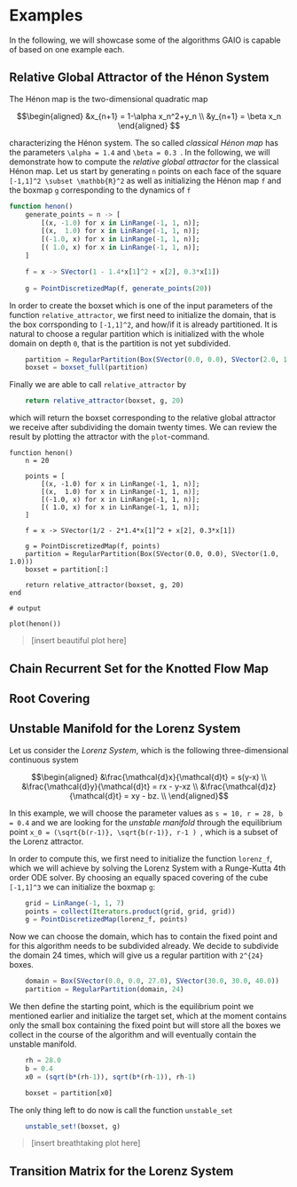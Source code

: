 # Examples
In the following, we will showcase some of the algorithms GAIO is capable of based on one example each.


## Relative Global Attractor of the Hénon System 
The Hénon map is the two-dimensional quadratic map 
```math 
\begin{aligned} 
&x_{n+1} = 1-\alpha x_n^2+y_n \\
&y_{n+1} = \beta x_n 
\end{aligned} 
```

characterizing the Hénon system. The so called *classical Hénon map* has the parameters ``\alpha = 1.4`` and ``\beta = 0.3 ``. 
In the following, we will demonstrate how to compute the *relative global attractor* for the classical Hénon map.
Let us start by generating ``n`` points on each face of the square ``[-1,1]^2 \subset \mathbb{R}^2`` as well as initializing the Hénon map ``f`` and the boxmap `g` corresponding to the dynamics of ``f``
```julia
function henon()
    generate_points = n -> [
        [(x, -1.0) for x in LinRange(-1, 1, n)];
        [(x,  1.0) for x in LinRange(-1, 1, n)];
        [(-1.0, x) for x in LinRange(-1, 1, n)];
        [( 1.0, x) for x in LinRange(-1, 1, n)];
    ]

    f = x -> SVector(1 - 1.4*x[1]^2 + x[2], 0.3*x[1])
       
    g = PointDiscretizedMap(f, generate_points(20))
```
    
In order to create the boxset which is one of the input parameters of the function `relative_attractor`, we first need to initialize the domain, that is the box corrsponding to ``[-1,1]^2``, and how/if it is already partitioned. It is natural to choose a regular partition which is initialized with the whole domain on depth ``0``, that is the partition is not yet subdivided.
```julia
    partition = RegularPartition(Box(SVector(0.0, 0.0), SVector(2.0, 1.0)))
    boxset = boxset_full(partition)
```
Finally we are able to call `relative_attractor` by
```julia
    return relative_attractor(boxset, g, 20)
```
which will return the boxset corresponding to the relative global attractor we receive after subdividing the domain twenty times. We can review the result by plotting the attractor with the `plot`-command.

```jldoctest
function henon()
    n = 20

    points = [
        [(x, -1.0) for x in LinRange(-1, 1, n)];
        [(x,  1.0) for x in LinRange(-1, 1, n)];
        [(-1.0, x) for x in LinRange(-1, 1, n)];
        [( 1.0, x) for x in LinRange(-1, 1, n)];
    ]

    f = x -> SVector(1/2 - 2*1.4*x[1]^2 + x[2], 0.3*x[1])

    g = PointDiscretizedMap(f, points)
    partition = RegularPartition(Box(SVector(0.0, 0.0), SVector(1.0, 1.0)))
    boxset = partition[:]

    return relative_attractor(boxset, g, 20)
end

# output

plot(henon())
```
> [insert beautiful plot here]

## Chain Recurrent Set for the Knotted Flow Map
## Root Covering
## Unstable Manifold for the Lorenz System
Let us consider the *Lorenz System*, which is the following three-dimensional continuous system 
```math
\begin{aligned} 
&\frac{\mathcal{d}x}{\mathcal{d}t} = s(y-x) \\ 
&\frac{\mathcal{d}y}{\mathcal{d}t} = rx - y-xz \\
&\frac{\mathcal{d}z}{\mathcal{d}t} = xy - bz. \\ 
\end{aligned}
```
In this example, we will choose the parameter values as ``s = 10, r = 28, b = 0.4`` and we are looking for the *unstable manifold* through the equilibrium point ``x_0 = (\sqrt{b(r-1)}, \sqrt{b(r-1)}, r-1 ) ``, which is a subset of the Lorenz attractor.

In order to compute this, we first need to initialize the function ```lorenz_f```, which we will achieve by solving the Lorenz System with a Runge-Kutta 4th order ODE solver. 
By choosing an equally spaced covering of the cube `` [-1,1]^3`` we can initialize the boxmap `g`:
```julia
    grid = LinRange(-1, 1, 7)
    points = collect(Iterators.product(grid, grid, grid))
    g = PointDiscretizedMap(lorenz_f, points)
```
Now we can choose the domain, which has to contain the fixed point and for this algorithm needs to be subdivided already. We decide to subdivide the domain 24 times, which will give us a regular partition with ``2^{24}`` boxes.
```julia
    domain = Box(SVector(0.0, 0.0, 27.0), SVector(30.0, 30.0, 40.0))
    partition = RegularPartition(domain, 24)
```
We then define the starting point, which is the equilibrium point we mentioned earlier and initialize the target set, which at the moment contains only the small box containing the fixed point but will store all the boxes we collect in the course of the algorithm and will eventually contain the unstable manifold.
```julia
    rh = 28.0
    b = 0.4
    x0 = (sqrt(b*(rh-1)), sqrt(b*(rh-1)), rh-1)

    boxset = partition[x0]
```
The only thing left to do now is call the function `unstable_set`
```julia
    unstable_set!(boxset, g)
```

> [insert breathtaking plot here]
## Transition Matrix for the Lorenz System
